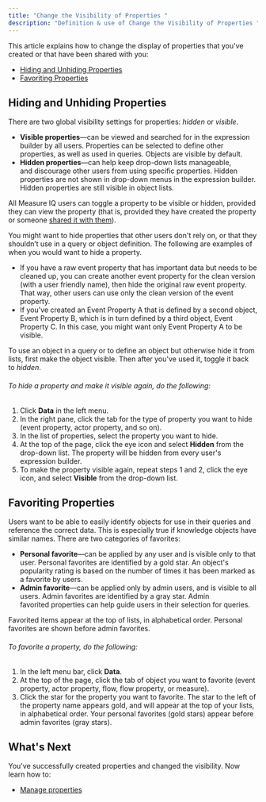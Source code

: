 ```yaml
---
title: "Change the Visibility of Properties "
description: "Definition & use of Change the Visibility of Properties "
---
```


This article explains how to change the display of properties that you've created or that have been shared with you:

- [Hiding and Unhiding Properties](#hiding)
- [Favoriting Properties](#favoriting)

## Hiding and Unhiding Properties 

There are two global visibility settings for properties: *hidden* or *visible*.

- **Visible properties**—can be viewed and searched for in the expression builder by all users. Properties can be selected to define other properties, as well as used in queries. Objects are visible by default.
- **Hidden properties**—can help keep drop-down lists manageable, and discourage other users from using specific properties. Hidden properties are not shown in drop-down menus in the expression builder. Hidden properties are still visible in object lists.

All Measure IQ users can toggle a property to be visible or hidden, provided they can view the property (that is, provided they have created the property or someone [shared it with them](../../../measure_iq/measure-user-guides/manage-your-created-objects/share-an-object-with-other-users)).

You might want to hide properties that other users don't rely on, or that they shouldn’t use in a query or object definition. The following are examples of when you would want to hide a property.

- If you have a raw event property that has important data but needs to be cleaned up, you can create another event property for the clean version (with a user friendly name), then hide the original raw event property. That way, other users can use only the clean version of the event property.
- If you've created an Event Property A that is defined by a second object, Event Property B, which is in turn defined by a third object, Event Property C. In this case, you might want only Event Property A to be visible.

To use an object in a query or to define an object but otherwise hide it from lists, first make the object visible. Then after you've used it, toggle it back to *hidden*.

###### To hide a property and make it visible again, do the following:

1. Click **Data** in the left menu.
2. In the right pane, click the tab for the type of property you want to hide (event property, actor property, and so on).
3. In the list of properties, select the property you want to hide.
4. At the top of the page, click the eye icon and select **Hidden** from the drop-down list. The property will be hidden from every user's expression builder.
5. To make the property visible again, repeat steps 1 and 2, click the eye icon, and select **Visible** from the drop-down list.

## Favoriting Properties

Users want to be able to easily identify objects for use in their queries and reference the correct data. This is especially true if knowledge objects have similar names. There are two categories of favorites:

- **Personal favorite**—can be applied by any user and is visible only to that user. Personal favorites are identified by a gold star. An object's popularity rating is based on the number of times it has been marked as a favorite by users.
- **Admin favorite**—can be applied only by admin users, and is visible to all users. Admin favorites are identified by a gray star. Admin favorited properties can help guide users in their selection for queries.

Favorited items appear at the top of lists, in alphabetical order. Personal favorites are shown before admin favorites.

###### To favorite a property, do the following:

1. In the left menu bar, click **Data**.
2. At the top of the page, click the tab of object you want to favorite (event property, actor property, flow, flow property, or measure).
3. Click the star for the property you want to favorite. The star to the left of the property name appears gold, and will appear at the top of your lists, in alphabetical order. Your personal favorites (gold stars) appear before admin favorites (gray stars).

## What's Next 

You've successfully created properties and changed the visibility. Now learn how to:

- [Manage properties](../manage-properties)
